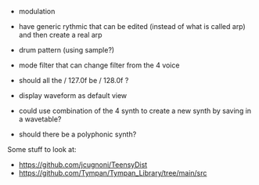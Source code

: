 - modulation

- have generic rythmic that can be edited (instead of what is called arp)
    and then create a real arp

- drum pattern (using sample?)

- mode filter that can change filter from the 4 voice

- should all the / 127.0f be / 128.0f ?

- display waveform as default view

- could use combination of the 4 synth to create a new synth by saving in a wavetable?

- should there be a polyphonic synth?

Some stuff to look at:
- https://github.com/jcugnoni/TeensyDist
- https://github.com/Tympan/Tympan_Library/tree/main/src
